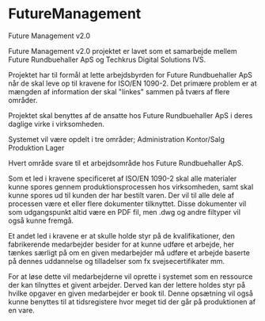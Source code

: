 # FutureManagement
Future Management v2.0

Future Management v2.0 projektet er lavet som et samarbejde mellem Future Rundbuehaller ApS og Techkrus Digital Solutions IVS.

Projektet har til formål at lette arbejdsbyrden for Future Rundbuehaller ApS når de skal leve op til kravene for ISO/EN 1090-2. Det primære problem er at mængden af information der skal "linkes" sammen på tværs af flere områder. 

Projektet skal benyttes af de ansatte hos Future Rundbuehaller ApS i deres daglige virke i virksomheden. 

Systemet vil være opdelt i tre områder;
    Administration
    Kontor/Salg
    Produktion
    Lager

Hvert område svare til et arbejdsområde hos Future Rundbuehaller ApS.

Som et led i kravene specificeret af ISO/EN 1090-2 skal alle materialer kunne spores gennem produktionsprocessen hos virksomheden, samt skal kunne spores ud til kunden der har bestilt varen. Der vil til alle dele af processen være et eller flere dokumenter tilknyttet. Disse dokumenter vil som udgangspunkt altid være en PDF fil, men .dwg og andre filtyper vil også kunne fremgå. 

Et andet led i kravene er at skulle holde styr på de kvalifikationer, den fabrikerende medarbejder besider for at kunne udføre et arbejde, her tænkes særligt på om en given medarbejder må udføre et arbejde baserte på dennes uddannelse og tilladelser som fx svejsecertifikater mm. 

For at løse dette vil medarbejderne vil oprette i systemet som en ressource der kan tilnyttes et givent arbejder. Derved kan der lettere holdes styr på hvilke opgaver en given medarbejder er book til. Denne opsætning vil også kunne benyttes til at tidsregistere hvor meget tid der går på produktionen af en vare. 